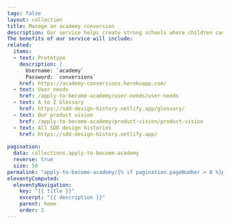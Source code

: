 ```yaml
---
tags: false
layout: collection
title: Manage an academy conversion
description: Our service helps create strong schools where children can thrive and teachers can prosper. It is an efficient and unified end-to-end service that will support schools becoming academies and the DfE staff that manage these academy conversions.
The benefits of our service will include:
related:
  items:
  - text: Prototype
    description: |
      Username: `academy`
      Password: `conversions`
    href: https://academy-conversions.herokuapp.com/
  - text: User needs
    href: /apply-to-become-academy/user-needs/user-needs
  - text: A to Z Glossary
    href: https://sdd-design-history.netlify.app/glossary/
  - text: Our product vision
    href: /apply-to-become-academy/product-vision/product-vision
  - text: All SDD design histories
    href: https://sdd-design-history.netlify.app/
  
pagination:
  data: collections.apply-to-become-academy
  reverse: true
  size: 50
permalink: "apply-to-become-academy/{% if pagination.pageNumber > 0 %}page/{{ pagination.pageNumber + 1 }}{% endif %}/"
eleventyComputed:
  eleventyNavigation:
    key: "{{ title }}"
    excerpt: "{{ description }}"
    parent: home
    order: 3
---
```

